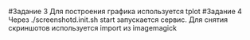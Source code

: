 #Задание 3
Для построения графика используется tplot
#Задание 4
Через ./screenshotd.init.sh start запускается сервис.
Для снятия скриншотов используется import из imagemagick
